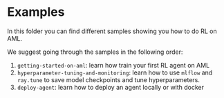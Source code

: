 # Examples

In this folder you can find different samples showing you how to do RL on
AML.

We suggest going through the samples in the following order:

1. ``getting-started-on-aml``: learn how train your first RL agent on AML
2. ``hyperparameter-tuning-and-monitoring``: learn how to use `mlflow` and `ray.tune` to save model checkpoints and tune hyperparameters.
3. ``deploy-agent``: learn how to deploy an agent locally or with docker
